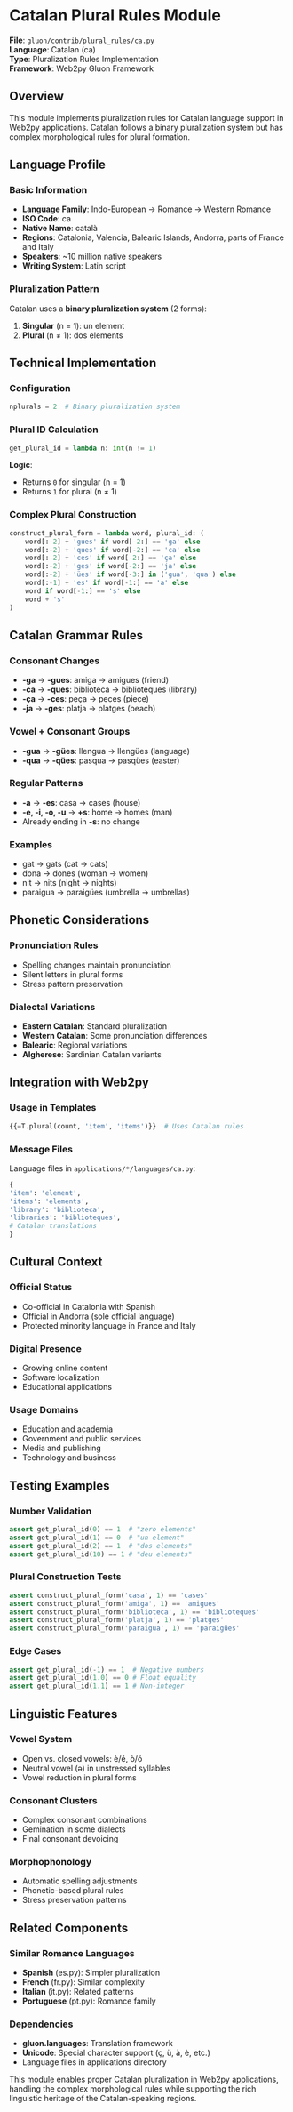 # Catalan Plural Rules Module

**File**: `gluon/contrib/plural_rules/ca.py`  
**Language**: Catalan (ca)  
**Type**: Pluralization Rules Implementation  
**Framework**: Web2py Gluon Framework

## Overview

This module implements pluralization rules for Catalan language support in Web2py applications. Catalan follows a binary pluralization system but has complex morphological rules for plural formation.

## Language Profile

### Basic Information
- **Language Family**: Indo-European → Romance → Western Romance
- **ISO Code**: ca
- **Native Name**: català
- **Regions**: Catalonia, Valencia, Balearic Islands, Andorra, parts of France and Italy
- **Speakers**: ~10 million native speakers
- **Writing System**: Latin script

### Pluralization Pattern
Catalan uses a **binary pluralization system** (2 forms):
1. **Singular** (n = 1): un element
2. **Plural** (n ≠ 1): dos elements

## Technical Implementation

### Configuration
```python
nplurals = 2  # Binary pluralization system
```

### Plural ID Calculation
```python
get_plural_id = lambda n: int(n != 1)
```

**Logic**:
- Returns `0` for singular (n = 1)
- Returns `1` for plural (n ≠ 1)

### Complex Plural Construction
```python
construct_plural_form = lambda word, plural_id: (
    word[:-2] + 'gues' if word[-2:] == 'ga' else
    word[:-2] + 'ques' if word[-2:] == 'ca' else
    word[:-2] + 'ces' if word[-2:] == 'ça' else
    word[:-2] + 'ges' if word[-2:] == 'ja' else
    word[:-2] + 'ües' if word[-3:] in ('gua', 'qua') else
    word[:-1] + 'es' if word[-1:] == 'a' else
    word if word[-1:] == 's' else
    word + 's'
)
```

## Catalan Grammar Rules

### Consonant Changes
- **-ga** → **-gues**: amiga → amigues (friend)
- **-ca** → **-ques**: biblioteca → biblioteques (library)
- **-ça** → **-ces**: peça → peces (piece)
- **-ja** → **-ges**: platja → platges (beach)

### Vowel + Consonant Groups
- **-gua** → **-gües**: llengua → llengües (language)
- **-qua** → **-qües**: pasqua → pasqües (easter)

### Regular Patterns
- **-a** → **-es**: casa → cases (house)
- **-e, -i, -o, -u** → **+s**: home → homes (man)
- Already ending in **-s**: no change

### Examples
- gat → gats (cat → cats)
- dona → dones (woman → women)
- nit → nits (night → nights)
- paraigua → paraigües (umbrella → umbrellas)

## Phonetic Considerations

### Pronunciation Rules
- Spelling changes maintain pronunciation
- Silent letters in plural forms
- Stress pattern preservation

### Dialectal Variations
- **Eastern Catalan**: Standard pluralization
- **Western Catalan**: Some pronunciation differences
- **Balearic**: Regional variations
- **Algherese**: Sardinian Catalan variants

## Integration with Web2py

### Usage in Templates
```python
{{=T.plural(count, 'item', 'items')}}  # Uses Catalan rules
```

### Message Files
Language files in `applications/*/languages/ca.py`:
```python
{
'item': 'element',
'items': 'elements',
'library': 'biblioteca',
'libraries': 'biblioteques',
# Catalan translations
}
```

## Cultural Context

### Official Status
- Co-official in Catalonia with Spanish
- Official in Andorra (sole official language)
- Protected minority language in France and Italy

### Digital Presence
- Growing online content
- Software localization
- Educational applications

### Usage Domains
- Education and academia
- Government and public services
- Media and publishing
- Technology and business

## Testing Examples

### Number Validation
```python
assert get_plural_id(0) == 1  # "zero elements"
assert get_plural_id(1) == 0  # "un element"
assert get_plural_id(2) == 1  # "dos elements"
assert get_plural_id(10) == 1 # "deu elements"
```

### Plural Construction Tests
```python
assert construct_plural_form('casa', 1) == 'cases'
assert construct_plural_form('amiga', 1) == 'amigues'
assert construct_plural_form('biblioteca', 1) == 'biblioteques'
assert construct_plural_form('platja', 1) == 'platges'
assert construct_plural_form('paraigua', 1) == 'paraigües'
```

### Edge Cases
```python
assert get_plural_id(-1) == 1  # Negative numbers
assert get_plural_id(1.0) == 0 # Float equality
assert get_plural_id(1.1) == 1 # Non-integer
```

## Linguistic Features

### Vowel System
- Open vs. closed vowels: è/é, ò/ó
- Neutral vowel (ə) in unstressed syllables
- Vowel reduction in plural forms

### Consonant Clusters
- Complex consonant combinations
- Gemination in some dialects
- Final consonant devoicing

### Morphophonology
- Automatic spelling adjustments
- Phonetic-based plural rules
- Stress preservation patterns

## Related Components

### Similar Romance Languages
- **Spanish** (es.py): Simpler pluralization
- **French** (fr.py): Similar complexity
- **Italian** (it.py): Related patterns
- **Portuguese** (pt.py): Romance family

### Dependencies
- **gluon.languages**: Translation framework
- **Unicode**: Special character support (ç, ü, à, è, etc.)
- Language files in applications directory

This module enables proper Catalan pluralization in Web2py applications, handling the complex morphological rules while supporting the rich linguistic heritage of the Catalan-speaking regions.